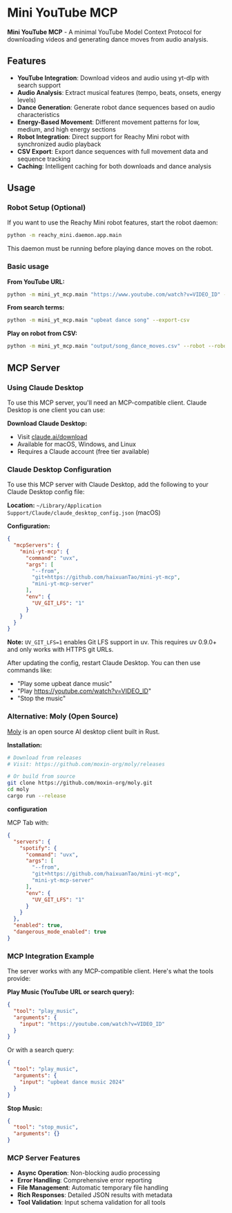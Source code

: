 # Mini YouTube MCP

**Mini YouTube MCP** - A minimal YouTube Model Context Protocol for downloading videos and generating dance moves from audio analysis.

## Features

- **YouTube Integration**: Download videos and audio using yt-dlp with search support
- **Audio Analysis**: Extract musical features (tempo, beats, onsets, energy levels)
- **Dance Generation**: Generate robot dance sequences based on audio characteristics
- **Energy-Based Movement**: Different movement patterns for low, medium, and high energy sections
- **Robot Integration**: Direct support for Reachy Mini robot with synchronized audio playback
- **CSV Export**: Export dance sequences with full movement data and sequence tracking
- **Caching**: Intelligent caching for both downloads and dance analysis

## Usage

### Robot Setup (Optional)

If you want to use the Reachy Mini robot features, start the robot daemon:

```bash
python -m reachy_mini.daemon.app.main
```

This daemon must be running before playing dance moves on the robot.

### Basic usage

**From YouTube URL:**

```bash
python -m mini_yt_mcp.main "https://www.youtube.com/watch?v=VIDEO_ID" --export-csv
```

**From search terms:**

```bash
python -m mini_yt_mcp.main "upbeat dance song" --export-csv
```

**Play on robot from CSV:**

```bash
python -m mini_yt_mcp.main "output/song_dance_moves.csv" --robot --robot-scale 0.5
```

## MCP Server

### Using Claude Desktop

To use this MCP server, you'll need an MCP-compatible client. Claude Desktop is one client you can use:

**Download Claude Desktop:**

- Visit [claude.ai/download](https://claude.ai/download)
- Available for macOS, Windows, and Linux
- Requires a Claude account (free tier available)

### Claude Desktop Configuration

To use this MCP server with Claude Desktop, add the following to your Claude Desktop config file:

**Location:** `~/Library/Application Support/Claude/claude_desktop_config.json` (macOS)

**Configuration:**

```json
{
  "mcpServers": {
    "mini-yt-mcp": {
      "command": "uvx",
      "args": [
        "--from",
        "git+https://github.com/haixuanTao/mini-yt-mcp",
        "mini-yt-mcp-server"
      ],
      "env": {
        "UV_GIT_LFS": "1"
      }
    }
  }
}
```

**Note:** `UV_GIT_LFS=1` enables Git LFS support in uv. This requires uv 0.9.0+ and only works with HTTPS git URLs.

After updating the config, restart Claude Desktop. You can then use commands like:

- "Play some upbeat dance music"
- "Play https://youtube.com/watch?v=VIDEO_ID"
- "Stop the music"

### Alternative: Moly (Open Source)

[Moly](https://github.com/moxin-org/moly) is an open source AI desktop client built in Rust.

**Installation:**

```bash
# Download from releases
# Visit: https://github.com/moxin-org/moly/releases

# Or build from source
git clone https://github.com/moxin-org/moly.git
cd moly
cargo run --release
```

**configuration**

MCP Tab with:

```json
{
  "servers": {
    "spotify": {
      "command": "uvx",
      "args": [
        "--from",
        "git+https://github.com/haixuanTao/mini-yt-mcp",
        "mini-yt-mcp-server"
      ],
      "env": {
        "UV_GIT_LFS": "1"
      }
    }
  },
  "enabled": true,
  "dangerous_mode_enabled": true
}
```

### MCP Integration Example

The server works with any MCP-compatible client. Here's what the tools provide:

**Play Music (YouTube URL or search query):**

```json
{
  "tool": "play_music",
  "arguments": {
    "input": "https://youtube.com/watch?v=VIDEO_ID"
  }
}
```

Or with a search query:

```json
{
  "tool": "play_music",
  "arguments": {
    "input": "upbeat dance music 2024"
  }
}
```

**Stop Music:**

```json
{
  "tool": "stop_music",
  "arguments": {}
}
```

### MCP Server Features

- **Async Operation**: Non-blocking audio processing
- **Error Handling**: Comprehensive error reporting
- **File Management**: Automatic temporary file handling
- **Rich Responses**: Detailed JSON results with metadata
- **Tool Validation**: Input schema validation for all tools
